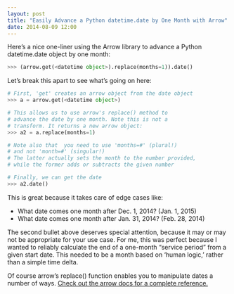 ```yaml
---
layout: post
title: "Easily Advance a Python datetime.date by One Month with Arrow"
date: 2014-08-09 12:00
---
```


Here’s a nice one-liner using the Arrow library to advance a Python datetime.date object by one month:

```python
>>> (arrow.get(<datetime object>).replace(months=1)).date()
```

Let’s break this apart to see what’s going on here:

```python
# First, 'get' creates an arrow object from the date object
>>> a = arrow.get(<datetime object>)

# This allows us to use arrow's replace() method to
# advance the date by one month. Note this is not a
# transform. It returns a new arrow object:
>>> a2 = a.replace(months=1)

# Note also that  you need to use 'months=#' (plural!)
# and not 'month=#' (singular!)
# The latter actually sets the month to the number provided,
# while the former adds or subtracts the given number

# Finally, we can get the date
>>> a2.date()
```

This is great because it takes care of edge cases like:

 * What date comes one month after Dec. 1, 2014? (Jan. 1, 2015)
 * What date comes one month after Jan. 31, 2014? (Feb. 28, 2014)

The second bullet above deserves special attention, because it may or may not be appropriate for your use case. For me, this was perfect because I wanted to reliably calculate the end of a one-month “service period” from a given start date. This needed to be a month based on ‘human logic,’ rather than a simple time delta.

Of course arrow’s replace() function enables you to manipulate dates a number of ways. [Check out the arrow docs for a complete reference.](https://arrow.readthedocs.io/en/latest/)
